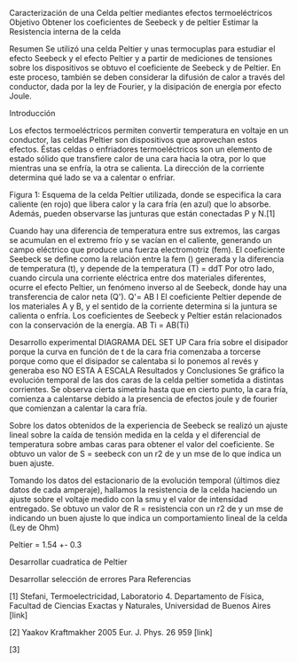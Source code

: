 Caracterización de una Celda peltier mediantes efectos termoeléctricos
Objetivo
Obtener los coeficientes de Seebeck y de peltier
Estimar la Resistencia interna de la celda

Resumen 
Se utilizó una celda Peltier y unas termocuplas para estudiar el efecto Seebeck y el efecto Peltier y a partir de mediciones de tensiones sobre los dispositivos se obtuvo el coeficiente de Seebeck y de Peltier.
En este proceso, también se deben considerar la difusión de calor a través del conductor, dada por la ley de Fourier, y la disipación de energía por efecto Joule.

Introducción


Los efectos termoeléctricos permiten convertir temperatura en voltaje en un conductor, las celdas Peltier son dispositivos que aprovechan estos efectos.
 Éstas celdas o enfriadores termoeléctricos son un elemento de estado sólido que transfiere calor de una cara hacia la otra, por lo que mientras una se enfría, la otra se calienta. La dirección de la corriente determina qué lado se va a calentar o enfriar.


Figura 1: Esquema de la celda Peltier utilizada, donde se especifica la cara caliente (en rojo) que libera calor y la cara fría (en azul) que lo absorbe. Además, pueden observarse las junturas que están conectadas P y N.[1]

Cuando hay una diferencia de temperatura entre sus extremos, las cargas se acumulan en el extremo frío y se vacían en el caliente, generando un campo eléctrico que produce una fuerza electromotriz (fem). 
El coeficiente Seebeck se define como la relación entre la fem () generada y la diferencia de temperatura (t), y depende de la temperatura
(T) = ddT 
Por otro lado, cuando circula una corriente eléctrica entre dos materiales diferentes, ocurre el efecto Peltier, un fenómeno inverso al de Seebeck, donde hay una transferencia de calor neta (Q').	
Q'= AB I
 El coeficiente Peltier depende de los materiales A y B, y el sentido de la corriente determina si la juntura se calienta o enfría. Los coeficientes de Seebeck y Peltier están relacionados con la conservación de la energía.
					AB Ti = AB(Ti)

Desarrollo experimental
DIAGRAMA DEL SET UP
Cara fría sobre el disipador porque la curva en función de t de la cara fria comenzaba a torcerse porque como que el disipador se calentaba si lo ponemos al revés y generaba eso
NO ESTA A ESCALA
Resultados y Conclusiones
Se gráfico la evolución temporal de las dos caras de la celda peltier sometida a distintas corrientes. Se observa cierta simetría hasta que en cierto punto, la cara fría, comienza a calentarse debido a la presencia de efectos joule y de fourier que comienzan a calentar la cara fría. 

Sobre los datos obtenidos de la experiencia de Seebeck se realizó un ajuste lineal sobre la caída de tensión medida en la celda y el diferencial de temperatura sobre ambas caras para obtener el valor del coeficiente. Se obtuvo un valor de S = seebeck con un r2 de y un mse de lo que indica un buen ajuste.

Tomando los datos del estacionario de la evolución temporal (últimos diez datos de cada amperaje), hallamos la resistencia de la celda haciendo un ajuste sobre el voltaje medido con la smu y el valor de intensidad entregado. Se obtuvo un valor de R = resistencia con un r2 de y un mse de indicando un buen ajuste lo que indica un comportamiento lineal de la celda (Ley de Ohm)

Peltier = 1.54 +- 0.3

Desarrollar cuadratica de Peltier

Desarrollar selección de errores
Para 
Referencias

[1] Stefani, Termoelectricidad, Laboratorio 4. Departamento de Física, Facultad de Ciencias Exactas y Naturales, Universidad de Buenos Aires [link]

[2] Yaakov Kraftmakher 2005 Eur. J. Phys. 26 959 [link]

[3] 
